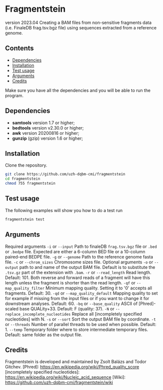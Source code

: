 # Fragmentstein
version 2023.04
Creating a BAM files from non-sensitive fragments data (i.e. FinaleDB frag.tsv.bgz file) using sequences extracted from a reference genome.

## Contents

- [Dependencies](#dependencies)
- [Installation](#installation)
- [Test usage](#usage)
- [Arguments](#arguments)
- [Credits](#credits)

Make sure you have all the dependencies and you will be able to run the program.
## <a name="dependencies"></a>Dependencies

- **samtools** version 1.7 or higher;
- **bedtools** version v2.30.0 or higher;
- **awk** version 20200816 or higher;
- **gunzip** (gzip) version 1.6 or higher;

## <a name="installation"></a>Installation
Clone the repository.
```sh
git clone https://github.com/uzh-dqbm-cmi/fragmentstein
cd fragmentstein
chmod 755 fragmentstein
```

## <a name="usage"></a>Test usage
The following examples will show you how to do a test run
```sh
fragmentstein test
```

## <a name="arguments"></a>Arguments
Required arguments
`-i` or `--input` Path to finaleDB `frag.tsv.bgz` file or `.bed`  or `.bedpe` file. Expected are either a 6-column BED file or a 10-column paired-end BEDPE file.
`-g` or `--genome` Path to the reference genome fasta file.
`-c` or `--chrom_sizes` Chromosome sizes file.
Optional arguments
`-o` or `--output` path to and name of the output BAM file. Default is to substitute the `.tsv.gz` part of the extension with `.bam`.
`-r` or `--read_length` Read length. Default: 101. Both reverse and forward reads of a fragment will have this length unless the fragment is shorter than the read length.
`-qf` or `--map_quality_filter` Minimum mapping quality. Setting it to '0' accepts all fragments.  Default: 30.
`-qd` or `--map_quality_default` Mapping quality to set for example if missing from the input files or if you want to change it for downstream analyses. Default: 60.
`-bq` or `--base_quality` ASCII of [Phred]-scaled base QUALity+33. Default: F (quality: 37).
`-N` or `--replace_incomplete_nucleotides` Replace all [incompletely specified nucleotides] with N.
`-s` or `--sort` Sort the output BAM file by coordinate.
`-t` or `--threads` Number of parallel threads to be used when possible. Default: 1.
`--temp` Temporary folder where to store intermediate temporary files. Default:  same folder as the output file.


## <a name="credits"></a>Credits
Fragmentstein is developed and maintained by Zsolt Balázs and Todor Gitchev.
[Phred]: https://en.wikipedia.org/wiki/Phred_quality_score
[incompletely specified nucleotides]: https://en.wikipedia.org/wiki/Nucleic_acid_sequence
[Wiki]: https://github.com/uzh-dqbm-cmi/fragmentstein/wiki


